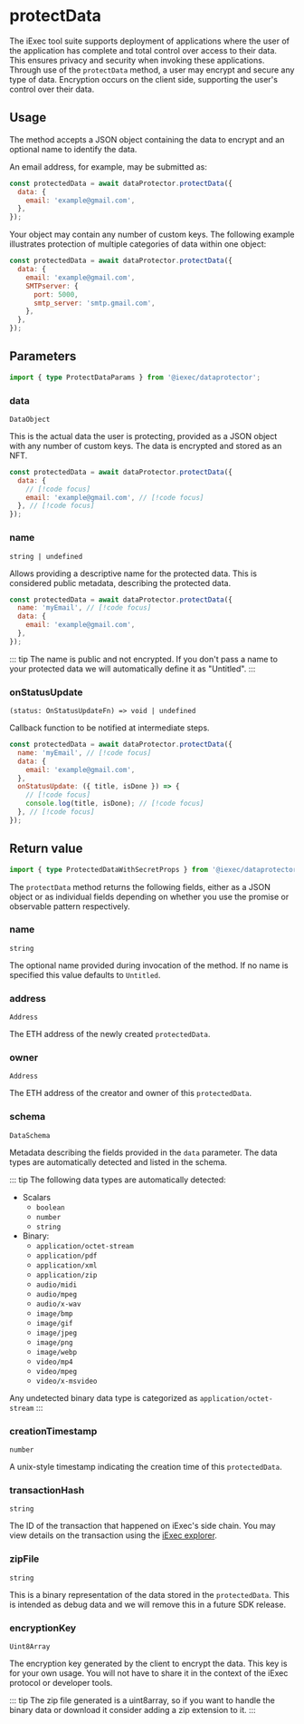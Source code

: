 # protectData

The iExec tool suite supports deployment of applications where the user of the application has complete and total control over access to their data. This ensures privacy and security when invoking these applications. Through use of the `protectData` method, a user may encrypt and secure any type of data. Encryption occurs on the client side, supporting the user's control over their data.

## Usage

The method accepts a JSON object containing the data to encrypt and an optional name to identify the data.

An email address, for example, may be submitted as:

```js
const protectedData = await dataProtector.protectData({
  data: {
    email: 'example@gmail.com',
  },
});
```

Your object may contain any number of custom keys. The following example illustrates protection of multiple categories of data within one object:

```js
const protectedData = await dataProtector.protectData({
  data: {
    email: 'example@gmail.com',
    SMTPserver: {
      port: 5000,
      smtp_server: 'smtp.gmail.com',
    },
  },
});
```

## Parameters

```ts
import { type ProtectDataParams } from '@iexec/dataprotector';
```

### data

`DataObject`

This is the actual data the user is protecting, provided as a JSON object with any number of custom keys. The data is encrypted and stored as an NFT.

```js
const protectedData = await dataProtector.protectData({
  data: {
    // [!code focus]
    email: 'example@gmail.com', // [!code focus]
  }, // [!code focus]
});
```

### name

`string | undefined`

Allows providing a descriptive name for the protected data. This is considered public metadata, describing the protected data.

```js
const protectedData = await dataProtector.protectData({
  name: 'myEmail', // [!code focus]
  data: {
    email: 'example@gmail.com',
  },
});
```

::: tip
The name is public and not encrypted. If you don't pass a name to your protected data we will automatically define it as "Untitled".
:::

### onStatusUpdate

`(status: OnStatusUpdateFn) => void | undefined`

Callback function to be notified at intermediate steps.

```js
const protectedData = await dataProtector.protectData({
  name: 'myEmail', // [!code focus]
  data: {
    email: 'example@gmail.com',
  },
  onStatusUpdate: ({ title, isDone }) => {
    // [!code focus]
    console.log(title, isDone); // [!code focus]
  }, // [!code focus]
});
```

## Return value

```ts
import { type ProtectedDataWithSecretProps } from '@iexec/dataprotector';
```

The `protectData` method returns the following fields, either as a JSON object or as individual fields depending on whether you use the promise or observable pattern respectively.

### name

`string`

The optional name provided during invocation of the method. If no name is specified this value defaults to `Untitled`.

### address

`Address`

The ETH address of the newly created `protectedData`.

### owner

`Address`

The ETH address of the creator and owner of this `protectedData`.

### schema

`DataSchema`

Metadata describing the fields provided in the `data` parameter. The data types are automatically detected and listed in the schema.

::: tip
The following data types are automatically detected:

- Scalars
  - `boolean`
  - `number`
  - `string`
- Binary:
  - `application/octet-stream`
  - `application/pdf`
  - `application/xml`
  - `application/zip`
  - `audio/midi`
  - `audio/mpeg`
  - `audio/x-wav`
  - `image/bmp`
  - `image/gif`
  - `image/jpeg`
  - `image/png`
  - `image/webp`
  - `video/mp4`
  - `video/mpeg`
  - `video/x-msvideo`

Any undetected binary data type is categorized as `application/octet-stream`
:::

### creationTimestamp

`number`

A unix-style timestamp indicating the creation time of this `protectedData`.

### transactionHash

`string`

The ID of the transaction that happened on iExec's side chain. You may view details on the transaction using the [iExec explorer](https://explorer.iex.ec).

### zipFile

`string`

This is a binary representation of the data stored in the `protectedData`. This is intended as debug data and we will remove this in a future SDK release.

### encryptionKey

`Uint8Array`

The encryption key generated by the client to encrypt the data. This key is for your own usage. You will not have to share it in the context of the iExec protocol or developer tools.

::: tip
The zip file generated is a uint8array, so if you want to handle the binary data or download it consider adding a zip extension to it.
:::
